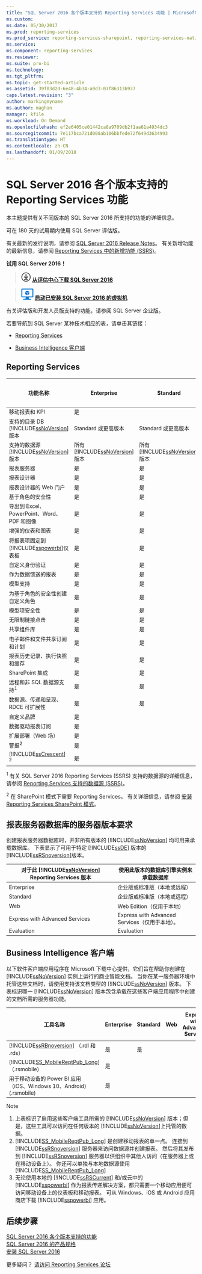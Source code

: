 ```yaml
---
title: "SQL Server 2016 各个版本支持的 Reporting Services 功能 | Microsoft Docs"
ms.custom: 
ms.date: 05/30/2017
ms.prod: reporting-services
ms.prod_service: reporting-services-sharepoint, reporting-services-native
ms.service: 
ms.component: reporting-services
ms.reviewer: 
ms.suite: pro-bi
ms.technology: 
ms.tgt_pltfrm: 
ms.topic: get-started-article
ms.assetid: 39f03d2d-6e48-4b34-a9d3-07f86313b937
caps.latest.revision: "3"
author: markingmyname
ms.author: maghan
manager: kfile
ms.workload: On Demand
ms.openlocfilehash: ef2e6405ce01442ca8a9709db2f1aa61a4934dc3
ms.sourcegitcommit: 7e117bca721d008ab106bbfede72f649d3634993
ms.translationtype: HT
ms.contentlocale: zh-CN
ms.lasthandoff: 01/09/2018
---
```

# <a name="reporting-services-features-supported-by-the-editions-of-sql-server-2016"></a>SQL Server 2016 各个版本支持的 Reporting Services 功能

本主题提供有关不同版本的 SQL Server 2016 所支持的功能的详细信息。  
  
 可在 180 天的试用期内使用 SQL Server 评估版。  
  
 有关最新的发行说明，请参阅 [SQL Server 2016 Release Notes](../sql-server/sql-server-2016-release-notes.md)。 有关新增功能的最新信息，请参阅 [Reporting Services 中的新增功能 (SSRS)](~/reporting-services/what-s-new-in-sql-server-reporting-services-ssrs.md)。
    
 **试用 SQL Server 2016！**    
    
 > [![从评估中心下载](../analysis-services/media/download.png)](https://www.microsoft.com/en-us/evalcenter/evaluate-sql-server-2016) **[从评估中心下载 SQL Server 2016](https://www.microsoft.com/en-us/evalcenter/evaluate-sql-server-2016)**    
    
> ![Azure 虚拟机小](../analysis-services/media/azure-virtual-machine-small.png) **[启动已安装 SQL Server 2016 的虚拟机](https://azure.microsoft.com/en-us/marketplace/partners/microsoft/sqlserver2016rtmenterprisewindowsserver2012r2/?wt.mc_id=sqL16_vm)**    

有关评估版和开发人员版支持的功能，请参阅 SQL Server 企业版。

若要导航到 SQL Server 某种技术相应的表，请单击其链接：  

-   [Reporting Services](#SSRS)  
  
-   [Business Intelligence 客户端](#BIC)  

##  <a name="SSRS"></a> Reporting Services  
  
|功能名称|Enterprise|Standard|Web|Express with Advanced Services|Express with Tools|Express|开发人员|  
|------------------|----------------|--------------|---------|------------------------------------|------------------------|-------------|---------------|  
|移动报表和 KPI|是||||||是|  
|支持的目录 DB [!INCLUDE[ssNoVersion](../includes/ssnoversion-md.md)] 版本|Standard 或更高版本|Standard 或更高版本|Web|Express|||Standard 或更高版本|  
|支持的数据源 [!INCLUDE[ssNoVersion](../includes/ssnoversion-md.md)] 版本|所有   [!INCLUDE[ssNoVersion](../includes/ssnoversion-md.md)] 版本|所有 [!INCLUDE[ssNoVersion](../includes/ssnoversion-md.md)] 版本|Web|Express|||所有 [!INCLUDE[ssNoVersion](../includes/ssnoversion-md.md)] 版本|  
|报表服务器|是|是|是|是|||是|  
|报表设计器|是|是|是|是|||是|  
|报表设计器的 Web 门户|是|是|是|是|||是|  
|基于角色的安全性|是|是|是|是|||是|  
|导出到 Excel、PowerPoint、Word、PDF 和图像|是|是|是|是|||是|  
|增强的仪表和图表|是|是|是|是|||是|  
|将报表项固定到 [!INCLUDE[sspowerbi](../includes/sspowerbi-md.md)]仪表板|是|是|是|是|||是|  
|自定义身份验证|是|是|是|是|||是|  
|作为数据馈送的报表|是|是|是|是|||是|  
|模型支持|是|是|是||||是|  
|为基于角色的安全性创建自定义角色|是|是|||||是|  
|模型项安全性|是|是|||||是|  
|无限制链接点击|是|是|||||是|  
|共享组件库|是|是|||||是|  
|电子邮件和文件共享订阅和计划|是|是|||||是|  
|报表历史记录、执行快照和缓存|是|是|||||是|  
|SharePoint 集成|是|是|||||是|  
|远程和非 SQL 数据源支持<sup>1</sup>|是|是|||||是|  
|数据源、传递和呈现、RDCE 可扩展性|是|是|||||是|  
|自定义品牌|是||||||是|  
|数据驱动报表订阅|是||||||是|  
|扩展部署（Web 场）|是||||||是|  
|警报<sup>2</sup>|是||||||是|  
|[!INCLUDE[ssCrescent](../includes/sscrescent-md.md)] <sup>2</sup>|是||||||是|  
  
 <sup>1</sup> 有关 SQL Server 2016 Reporting Services (SSRS) 支持的数据源的详细信息，请参阅 [Reporting Services 支持的数据源 (SSRS)](../reporting-services/report-data/data-sources-supported-by-reporting-services-ssrs.md)。  
  
 <sup>2</sup> 在 SharePoint 模式下需要 Reporting Services。 有关详细信息，请参阅 [安装 Reporting Services SharePoint 模式](../reporting-services/install-windows/install-reporting-services-sharepoint-mode.md)。  
  
## <a name="report-server-database-server-edition-requirements"></a>报表服务器数据库的服务器版本要求  
 创建报表服务器数据库时，并非所有版本的 [!INCLUDE[ssNoVersion](../includes/ssnoversion-md.md)] 均可用来承载数据库。 下表显示了可用于特定 [!INCLUDE[ssDE](../includes/ssde-md.md)] 版本的 [!INCLUDE[ssRSnoversion](../includes/ssrsnoversion-md.md)]版本。  
  
|对于此 [!INCLUDE[ssNoVersion](../includes/ssnoversion-md.md)] Reporting Services 版本|使用此版本的数据库引擎实例来承载数据库|  
|----------------------------------------------------------------------|---------------------------------------------------------------------------|  
|Enterprise|企业版或标准版（本地或远程）|  
|Standard|企业版或标准版（本地或远程）|  
|Web|Web Edition（仅用于本地）|  
|Express with Advanced Services|Express with Advanced Services（仅用于本地）。|  
|Evaluation|Evaluation|  
  
##  <a name="BIC"></a> Business Intelligence 客户端  
 以下软件客户端应用程序在 Microsoft 下载中心提供，它们旨在帮助你创建在 [!INCLUDE[ssNoVersion](../includes/ssnoversion-md.md)] 实例上运行的商业智能文档。 当你在某一服务器环境中托管这些文档时，请使用支持该文档类型的 [!INCLUDE[ssNoVersion](../includes/ssnoversion-md.md)] 版本。 下表标识哪一 [!INCLUDE[ssNoVersion](../includes/ssnoversion-md.md)] 版本包含承载在这些客户端应用程序中创建的文档所需的服务器功能。  
  
|工具名称|Enterprise|Standard|Web|Express with Advanced Services|Express with Tools|Express|开发人员|  
|---------------|----------------|--------------|---------|------------------------------------|------------------------|-------------|---------------|  
|[!INCLUDE[ssRBnoversion](../includes/ssrbnoversion-md.md)] （.rdl 和 .rds）|是|是|||||是|  
|[!INCLUDE[SS_MobileReptPub_Long](../includes/ss-mobilereptpub-long-md.md)] （.rsmobile）|是||||||是|  
|用于移动设备的 Power BI 应用（iOS、Windows 10、Android）(.rsmobile)|是||||||是|  
  
> [!NOTE]  
> 1.  上表标识了启用这些客户端工具所需的 [!INCLUDE[ssNoVersion](../includes/ssnoversion-md.md)] 版本；但是，这些工具可以访问在任何版本的 [!INCLUDE[ssNoVersion](../includes/ssnoversion-md.md)]上托管的数据。  
> 2.  [!INCLUDE[SS_MobileReptPub_Long](../includes/ss-mobilereptpub-long-md.md)] 是创建移动报表的单一点。 连接到 [!INCLUDE[ssRSnoversion](../includes/ssrsnoversion-md.md)] 服务器来访问数据源并创建报表。 然后将其发布到 [!INCLUDE[ssRSnoversion](../includes/ssrsnoversion-md.md)] 服务器以供组织中其他人访问（在服务器上或在移动设备上）。 你还可以单独与本地数据源使用 [!INCLUDE[SS_MobileReptPub_Long](../includes/ss-mobilereptpub-long-md.md)]  
> 3.  无论使用本地的  [!INCLUDE[ssRSCurrent](../includes/ssrscurrent-md.md)] 和/或云中的 [!INCLUDE[sspowerbi](../includes/sspowerbi-md.md)] 作为报表传递解决方案，都只需要一个移动应用便可访问移动设备上的仪表板和移动报表。 可从 Windows、iOS 或 Android 应用商店下载 [!INCLUDE[sspowerbi](../includes/sspowerbi-md.md)] 应用。  

## <a name="next-steps"></a>后续步骤

[SQL Server 2016 各个版本支持的功能](~/sql-server/editions-and-supported-features-for-sql-server-2016.md)  
[SQL Server 2016 的产品规格](http://msdn.microsoft.com/library/6445fd53-6844-4170-a86b-7fe76a9f64cb)  
[安装 SQL Server 2016](../database-engine/install-windows/installation-for-sql-server-2016.md) 

更多疑问？ [请访问 Reporting Services 论坛](http://go.microsoft.com/fwlink/?LinkId=620231)
